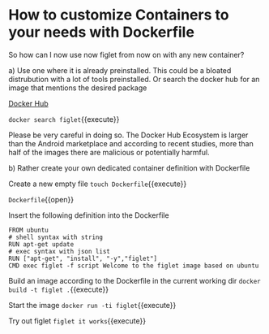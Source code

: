 # How to customize Containers to your needs with Dockerfile

So how can I now use now figlet from now on with any new container?


a) Use one where it is already preinstalled. 
This could be a bloated distrubution with a lot of tools preinstalled. 
Or search the docker hub for an image that mentions the desired package

[Docker Hub](https://hub.docker.com/)

`docker search figlet`{{execute}}

Please be very careful in doing so.
The Docker Hub Ecosystem is larger than the Android marketplace and according to recent studies, more than half of the images there are malicious or potentially harmful.

b) Rather create your own dedicated container definition with Dockerfile

Create a new empty file
`touch Dockerfile`{{execute}}

`Dockerfile`{{open}}

Insert the following definition into the Dockerfile

```
FROM ubuntu
# shell syntax with string
RUN apt-get update
# exec syntax with json list
RUN ["apt-get", "install", "-y","figlet"]
CMD exec figlet -f script Welcome to the figlet image based on ubuntu
```


Build an image according to the Dockerfile in the current working dir
`docker build -t figlet .`{{execute}}

Start the image
`docker run -ti figlet`{{execute}}

Try out figlet
`figlet it works`{{execute}}
